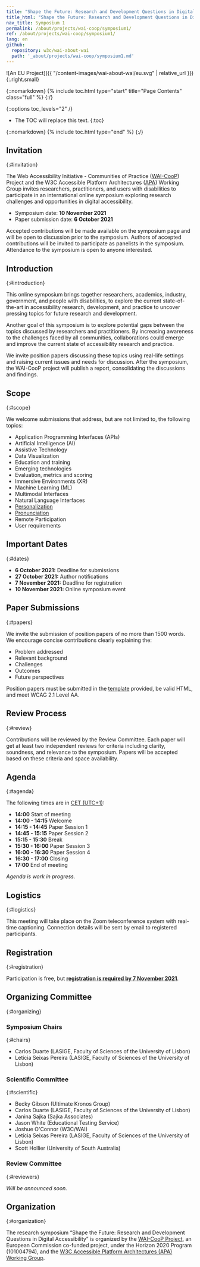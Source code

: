 ```yaml
---
title: "Shape the Future: Research and Development Questions in Digital Accessibility - Online Research Symposium, 10 November 2021"
title_html: "Shape the Future: Research and Development Questions in Digital Accessibility <br /> Online Research Symposium, 10 November 2021"
nav_title: Symposium 1
permalink: /about/projects/wai-coop/symposium1/
ref: /about/projects/wai-coop/symposium1/
lang: en
github:
  repository: w3c/wai-about-wai
  path: '_about/projects/wai-coop/symposium1.md'
---
```


![An EU Project]({{ "/content-images/wai-about-wai/eu.svg" | relative_url }}){:.right.small}

{::nomarkdown}
{% include toc.html type="start" title="Page Contents" class="full" %}
{:/}

{::options toc_levels="2" /}

-   The TOC will replace this text.
{:toc}


{::nomarkdown}
{% include toc.html type="end" %}
{:/}

## Invitation
{:#invitation}

The Web Accessibility Initiative - Communities of Practice ([WAI-CooP](https://www.w3.org/WAI/about/projects/wai-coop/)) Project and the W3C Accessible Platform Architectures ([APA](https://www.w3.org/WAI/APA/)) Working Group invites researchers, practitioners, and users with disabilities to participate in an international online symposium exploring research challenges and opportunities in digital accessibility.

- Symposium date: **10 November 2021**
- Paper submission date: **6 October 2021**

Accepted contributions will be made available on the symposium page and will be open to discussion prior to the symposium<!-- through the [WAI-CooP open forum](https://topics.web-directive.eu/)-->. Authors of accepted contributions will be invited to participate as panelists in the symposium. Attendance to the symposium is open to anyone interested.

## Introduction
{:#introduction}

This online symposium brings together researchers, academics, industry, government, and people with disabilities, to explore the current state-of-the-art in accessibility research, development, and practice to uncover pressing topics for future research and development.

Another goal of this symposium is to explore potential gaps between the topics discussed by researchers and practitioners. By increasing awareness to the challenges faced by all communities, collaborations could emerge and improve the current state of accessibility research and practice.

We invite position papers discussing these topics using real-life settings and raising current issues and needs for discussion. After the symposium, the WAI-CooP project will publish a report, consolidating the discussions and findings.

## Scope
{:#scope}

We welcome submissions that address, but are not limited to, the following topics:

-	Application Programming Interfaces (APIs)
-	Artificial Intelligence (AI)
-	Assistive Technology
-	Data Visualization 
-	Education and training
-	Emerging technologies 
-	Evaluation, metrics and scoring
-	Immersive Environments (XR)
-	Machine Learning (ML)
-	Multimodal Interfaces
-	Natural Language Interfaces
-	[Personalization](https://www.w3.org/WAI/personalization/)
-	[Pronunciation](https://www.w3.org/WAI/pronunciation/)
-	Remote Participation
-	User requirements

## Important Dates
{:#dates}

-	**6 October 2021:** Deadline for submissions
-	**27 October 2021:** Author notifications
-	**7 November 2021:** Deadline for registration
-	**10 November 2021:** Online symposium event

## Paper Submissions
{:#papers}

We invite the submission of position papers of no more than 1500 words. We encourage concise contributions clearly explaining the:

-	Problem addressed
-	Relevant background
-	Challenges
-	Outcomes
-	Future perspectives

Position papers must be submitted in the <a href="../Title_of_the_Contribution_-_Submission_for_WAI-CooP_and_W3C_APA_Symposium/" download>template</a> provided, be valid HTML, and meet WCAG 2.1 Level AA.

## Review Process
{:#review}

Contributions will be reviewed by the Review Committee. Each paper will get at least two independent reviews for criteria including clarity, soundness, and relevance to the symposium. Papers will be accepted based on these criteria and space availability.

## Agenda
{:#agenda}

The following times are in [CET (UTC+1)](https://www.timeanddate.com/worldclock/fixedtime.html?msg=WAI-CooP+Research+Symposium&iso=20211110T13&p1=1440&ah=3&am=00):

-   **14:00** Start of meeting
-   **14:00 - 14:15** Welcome
-   **14:15 - 14:45** Paper Session 1
-   **14:45 - 15:15** Paper Session 2
-   **15:15 - 15:30** Break
-   **15:30 - 16:00** Paper Session 3
-   **16:00 - 16:30** Paper Session 4
-   **16:30 - 17:00** Closing
-   **17:00** End of meeting

_Agenda is work in progress._

## Logistics
{:#logistics}

This meeting will take place on the Zoom teleconference system with real-time captioning. Connection details will be sent by email to registered participants.

## Registration
{:#registration}

Participation is free, but **[registration is required by 7 November 2021](https://www.w3.org/2002/09/wbs/1/WAI-CooP_symposium1/)**. <!--//Registration is now closed. //-->

## Organizing Committee 
{:#organizing}

### Symposium Chairs
{:#chairs}

- Carlos Duarte (LASIGE, Faculty of Sciences of the University of Lisbon)
- Letícia Seixas Pereira (LASIGE, Faculty of Sciences of the University of Lisbon)

### Scientific Committee
{:#scientific}

- Becky Gibson (Ultimate Kronos Group)
- Carlos Duarte (LASIGE, Faculty of Sciences of the University of Lisbon)
- Janina Sajka (Sajka Associates)
- Jason White (Educational Testing Service)
- Joshue O'Connor (W3C/WAI)
- Letícia Seixas Pereira (LASIGE, Faculty of Sciences of the University of Lisbon)
- Scott Hollier (University of South Australia)

### Review Committee
{:#reviewers}

_Will be announced soon._

## Organization
{:#organization}

The research symposium “Shape the Future: Research and Development Questions in Digital Accessibility” is organized by the [WAI-CooP Project](https://www.w3.org/WAI/about/projects/wai-coop/), an European Commission co-funded project, under the Horizon 2020 Program (101004794), and the [W3C Accessible Platform Architectures (APA) Working Group](https://www.w3.org/WAI/APA/).
